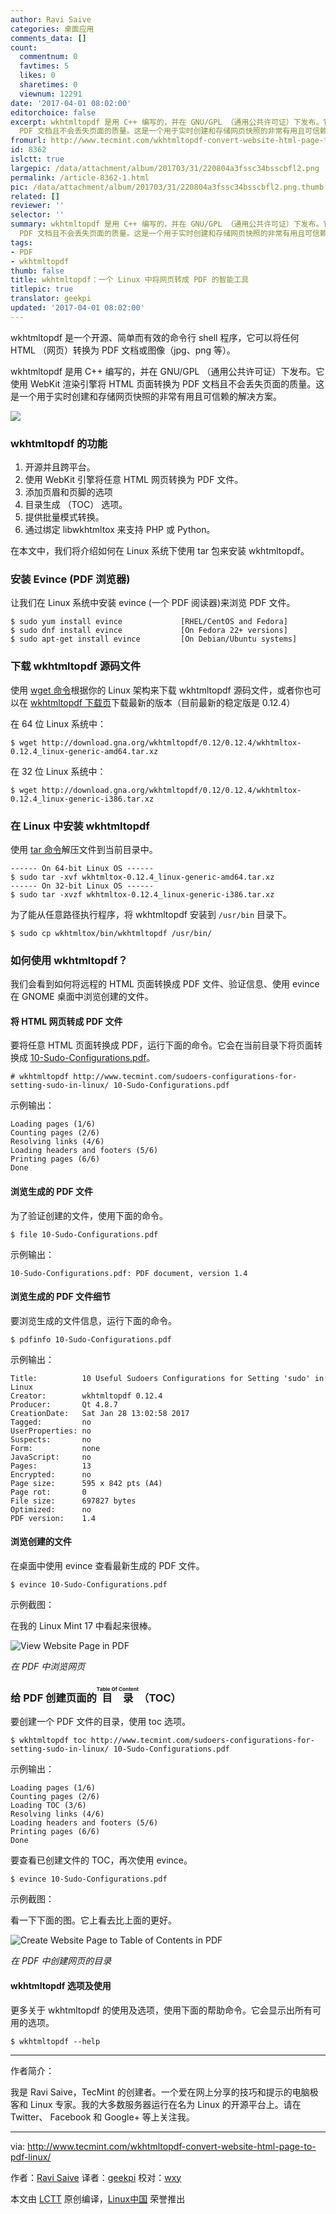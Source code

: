 ```yaml
---
author: Ravi Saive
categories: 桌面应用
comments_data: []
count:
  commentnum: 0
  favtimes: 5
  likes: 0
  sharetimes: 0
  viewnum: 12291
date: '2017-04-01 08:02:00'
editorchoice: false
excerpt: wkhtmltopdf 是用 C++ 编写的，并在 GNU/GPL （通用公共许可证）下发布。它使用 WebKit 渲染引擎将 HTML 页面转换为
  PDF 文档且不会丢失页面的质量。这是一个用于实时创建和存储网页快照的非常有用且可信赖的解决方案。
fromurl: http://www.tecmint.com/wkhtmltopdf-convert-website-html-page-to-pdf-linux/
id: 8362
islctt: true
largepic: /data/attachment/album/201703/31/220804a3fssc34bsscbfl2.png
permalink: /article-8362-1.html
pic: /data/attachment/album/201703/31/220804a3fssc34bsscbfl2.png.thumb.jpg
related: []
reviewer: ''
selector: ''
summary: wkhtmltopdf 是用 C++ 编写的，并在 GNU/GPL （通用公共许可证）下发布。它使用 WebKit 渲染引擎将 HTML 页面转换为
  PDF 文档且不会丢失页面的质量。这是一个用于实时创建和存储网页快照的非常有用且可信赖的解决方案。
tags:
- PDF
- wkhtmltopdf
thumb: false
title: wkhtmltopdf：一个 Linux 中将网页转成 PDF 的智能工具
titlepic: true
translator: geekpi
updated: '2017-04-01 08:02:00'
---
```


wkhtmltopdf 是一个开源、简单而有效的命令行 shell 程序，它可以将任何 HTML （网页）转换为 PDF 文档或图像（jpg、png 等）。


wkhtmltopdf 是用 C++ 编写的，并在 GNU/GPL （通用公共许可证）下发布。它使用 WebKit 渲染引擎将 HTML 页面转换为 PDF 文档且不会丢失页面的质量。这是一个用于实时创建和存储网页快照的非常有用且可信赖的解决方案。


![](/data/attachment/album/201703/31/220804a3fssc34bsscbfl2.png)


### wkhtmltopdf 的功能


1. 开源并且跨平台。
2. 使用 WebKit 引擎将任意 HTML 网页转换为 PDF 文件。
3. 添加页眉和页脚的选项
4. 目录生成 （TOC） 选项。
5. 提供批量模式转换。
6. 通过绑定 libwkhtmltox 来支持 PHP 或 Python。


在本文中，我们将介绍如何在 Linux 系统下使用 tar 包来安装 wkhtmltopdf。


### 安装 Evince (PDF 浏览器)


让我们在 Linux 系统中安装 evince (一个 PDF 阅读器)来浏览 PDF 文件。



```
$ sudo yum install evince             [RHEL/CentOS and Fedora]
$ sudo dnf install evince             [On Fedora 22+ versions]
$ sudo apt-get install evince         [On Debian/Ubuntu systems]

```

### 下载 wkhtmltopdf 源码文件


使用 [wget 命令](/tag-wget.html)根据你的 Linux 架构来下载 wkhtmltopdf 源码文件，或者你也可以在 [wkhtmltopdf 下载页](http://wkhtmltopdf.org/downloads.html)下载最新的版本（目前最新的稳定版是 0.12.4）


在 64 位 Linux 系统中：



```
$ wget http://download.gna.org/wkhtmltopdf/0.12/0.12.4/wkhtmltox-0.12.4_linux-generic-amd64.tar.xz

```

在 32 位 Linux 系统中：



```
$ wget http://download.gna.org/wkhtmltopdf/0.12/0.12.4/wkhtmltox-0.12.4_linux-generic-i386.tar.xz

```

### 在 Linux 中安装 wkhtmltopdf


使用 [tar 命令](/tag-tar.html)解压文件到当前目录中。



```
------ On 64-bit Linux OS ------
$ sudo tar -xvf wkhtmltox-0.12.4_linux-generic-amd64.tar.xz 
------ On 32-bit Linux OS ------
$ sudo tar -xvzf wkhtmltox-0.12.4_linux-generic-i386.tar.xz 

```

为了能从任意路径执行程序，将 wkhtmltopdf 安装到 `/usr/bin` 目录下。



```
$ sudo cp wkhtmltox/bin/wkhtmltopdf /usr/bin/

```

### 如何使用 wkhtmltopdf？


我们会看到如何将远程的 HTML 页面转换成 PDF 文件、验证信息、使用 evince 在 GNOME 桌面中浏览创建的文件。


#### 将 HTML 网页转成 PDF 文件


要将任意 HTML 页面转换成 PDF，运行下面的命令。它会在当前目录下将页面转换成 [10-Sudo-Configurations.pdf](http://www.tecmint.com/sudoers-configurations-for-setting-sudo-in-linux/)。



```
# wkhtmltopdf http://www.tecmint.com/sudoers-configurations-for-setting-sudo-in-linux/ 10-Sudo-Configurations.pdf

```

示例输出：



```
Loading pages (1/6)
Counting pages (2/6)
Resolving links (4/6)
Loading headers and footers (5/6)
Printing pages (6/6)
Done

```

#### 浏览生成的 PDF 文件


为了验证创建的文件，使用下面的命令。



```
$ file 10-Sudo-Configurations.pdf

```

示例输出：



```
10-Sudo-Configurations.pdf: PDF document, version 1.4

```

#### 浏览生成的 PDF 文件细节


要浏览生成的文件信息，运行下面的命令。



```
$ pdfinfo 10-Sudo-Configurations.pdf

```

示例输出：



```
Title:          10 Useful Sudoers Configurations for Setting 'sudo' in Linux
Creator:        wkhtmltopdf 0.12.4
Producer:       Qt 4.8.7
CreationDate:   Sat Jan 28 13:02:58 2017
Tagged:         no
UserProperties: no
Suspects:       no
Form:           none
JavaScript:     no
Pages:          13
Encrypted:      no
Page size:      595 x 842 pts (A4)
Page rot:       0
File size:      697827 bytes
Optimized:      no
PDF version:    1.4

```

#### 浏览创建的文件


在桌面中使用 evince 查看最新生成的 PDF 文件。



```
$ evince 10-Sudo-Configurations.pdf

```

示例截图：


在我的 Linux Mint 17 中看起来很棒。


![View Website Page in PDF](/data/attachment/album/201703/31/220810fybro6v2o72bda99.png)


*在 PDF 中浏览网页*


### 给 PDF 创建页面的 <ruby> 目录 <rp>  （ </rp> <rt>  Table Of Content </rt> <rp>  ） </rp></ruby>（TOC）


要创建一个 PDF 文件的目录，使用 toc 选项。



```
$ wkhtmltopdf toc http://www.tecmint.com/sudoers-configurations-for-setting-sudo-in-linux/ 10-Sudo-Configurations.pdf

```

示例输出：



```
Loading pages (1/6)
Counting pages (2/6)
Loading TOC (3/6)
Resolving links (4/6)
Loading headers and footers (5/6)
Printing pages (6/6)
Done

```

要查看已创建文件的 TOC，再次使用 evince。



```
$ evince 10-Sudo-Configurations.pdf

```

示例截图：


看一下下面的图。它上看去比上面的更好。


![Create Website Page to Table of Contents in PDF](/data/attachment/album/201703/31/220811d9e4d2296d416ze3.png)


*在 PDF 中创建网页的目录*


#### wkhtmltopdf 选项及使用


更多关于 wkhtmltopdf 的使用及选项，使用下面的帮助命令。它会显示出所有可用的选项。



```
$ wkhtmltopdf --help

```



---


作者简介：


我是 Ravi Saive，TecMint 的创建者。一个爱在网上分享的技巧和提示的电脑极客和 Linux 专家。我的大多数服务器运行在名为 Linux 的开源平台上。请在 Twitter、 Facebook 和 Google+ 等上关注我。




---


via: <http://www.tecmint.com/wkhtmltopdf-convert-website-html-page-to-pdf-linux/>


作者：[Ravi Saive](http://www.tecmint.com/author/admin/) 译者：[geekpi](https://github.com/geekpi) 校对：[wxy](https://github.com/wxy)


本文由 [LCTT](https://github.com/LCTT/TranslateProject) 原创编译，[Linux中国](https://linux.cn/) 荣誉推出